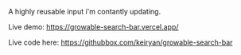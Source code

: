 A highly reusable input i'm contantly updating.

Live demo: https://growable-search-bar.vercel.app/

Live code here: https://githubbox.com/keiryan/growable-search-bar
